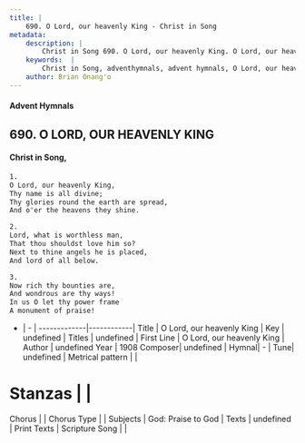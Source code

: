 ```yaml
---
title: |
    690. O Lord, our heavenly King - Christ in Song
metadata:
    description: |
        Christ in Song 690. O Lord, our heavenly King. O Lord, our heavenly King, Thy name is all divine; Thy glories round the earth are spread, And o'er the heavens they shine.
    keywords:  |
        Christ in Song, adventhymnals, advent hymnals, O Lord, our heavenly King, O Lord, our heavenly King. 
    author: Brian Onang'o
---
```


#### Advent Hymnals
## 690. O LORD, OUR HEAVENLY KING
####  Christ in Song,

```txt
1.
O Lord, our heavenly King,
Thy name is all divine;
Thy glories round the earth are spread,
And o'er the heavens they shine.

2.
Lord, what is worthless man,
That thou shouldst love him so?
Next to thine angels he is placed,
And lord of all below.

3.
Now rich thy bounties are,
And wondrous are thy ways!
In us O let thy power frame
A monument of praise!

```

- |   -  |
-------------|------------|
Title | O Lord, our heavenly King |
Key | undefined |
Titles | undefined |
First Line | O Lord, our heavenly King |
Author | undefined
Year | 1908
Composer| undefined |
Hymnal|  - |
Tune| undefined |
Metrical pattern | |
# Stanzas |  |
Chorus |  |
Chorus Type |  |
Subjects | God: Praise to God |
Texts | undefined |
Print Texts | 
Scripture Song |  |
    
